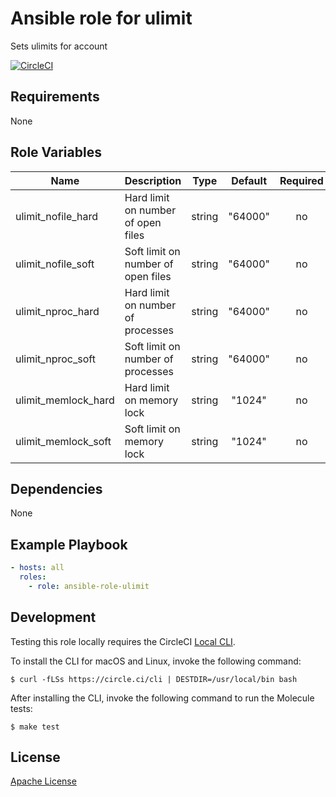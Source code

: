 Ansible role for ulimit
==================================

Sets ulimits for account

[![CircleCI](https://img.shields.io/circleci/build/github/mongodb-ansible-roles/ansible-role-ulimit/master?style=flat-square)](https://circleci.com/gh/mongodb-ansible-roles/ansible-role-ulimit)

Requirements
------------

None

Role Variables
--------------

| Name | Description | Type | Default | Required |
|------|-------------|:----:|:-------:|:--------:|
| ulimit\_nofile\_hard | Hard limit on number of open files | string | "64000" | no |
| ulimit\_nofile\_soft | Soft limit on number of open files | string | "64000" | no |
| ulimit\_nproc\_hard | Hard limit on number of processes | string | "64000" | no |
| ulimit\_nproc\_soft | Soft limit on number of processes | string | "64000" | no |
| ulimit\_memlock\_hard | Hard limit on memory lock | string | "1024" | no |
| ulimit\_memlock\_soft | Soft limit on memory lock | string | "1024" | no |

Dependencies
------------

None

Example Playbook
----------------

```yaml
- hosts: all
  roles:
    - role: ansible-role-ulimit
```

Development
-----------

Testing this role locally requires the CircleCI [Local CLI](https://circleci.com/docs/2.0/local-cli/).

To install the CLI for macOS and Linux, invoke the following command:

    $ curl -fLSs https://circle.ci/cli | DESTDIR=/usr/local/bin bash

After installing the CLI, invoke the following command to run the Molecule tests:

    $ make test

License
-------

[Apache License](LICENSE)
